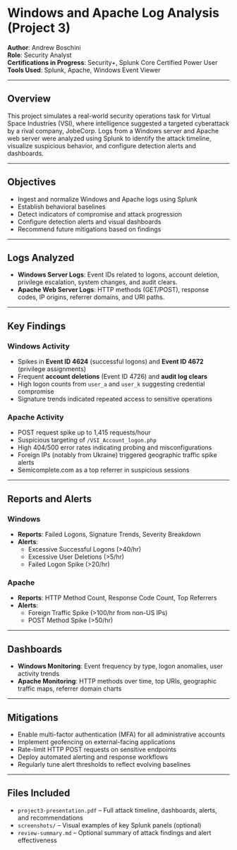 # Windows and Apache Log Analysis (Project 3)

**Author**: Andrew Boschini  
**Role**: Security Analyst  
**Certifications in Progress**: Security+, Splunk Core Certified Power User  
**Tools Used**: Splunk, Apache, Windows Event Viewer

---

## Overview

This project simulates a real-world security operations task for Virtual Space Industries (VSI), where intelligence suggested a targeted cyberattack by a rival company, JobeCorp. Logs from a Windows server and Apache web server were analyzed using Splunk to identify the attack timeline, visualize suspicious behavior, and configure detection alerts and dashboards.

---

## Objectives

- Ingest and normalize Windows and Apache logs using Splunk
- Establish behavioral baselines
- Detect indicators of compromise and attack progression
- Configure detection alerts and visual dashboards
- Recommend future mitigations based on findings

---

## Logs Analyzed

- **Windows Server Logs**: Event IDs related to logons, account deletion, privilege escalation, system changes, and audit clears.
- **Apache Web Server Logs**: HTTP methods (GET/POST), response codes, IP origins, referrer domains, and URI paths.

---

## Key Findings

### Windows Activity
- Spikes in **Event ID 4624** (successful logons) and **Event ID 4672** (privilege assignments)
- Frequent **account deletions** (Event ID 4726) and **audit log clears**
- High logon counts from `user_a` and `user_k` suggesting credential compromise
- Signature trends indicated repeated access to sensitive operations

### Apache Activity
- POST request spike up to 1,415 requests/hour
- Suspicious targeting of `/VSI_Account_logon.php`
- High 404/500 error rates indicating probing and misconfigurations
- Foreign IPs (notably from Ukraine) triggered geographic traffic spike alerts
- Semicomplete.com as a top referrer in suspicious sessions

---

## Reports and Alerts

### Windows
- **Reports**: Failed Logons, Signature Trends, Severity Breakdown
- **Alerts**:
  - Excessive Successful Logons (>40/hr)
  - Excessive User Deletions (>5/hr)
  - Failed Logon Spike (>20/hr)

### Apache
- **Reports**: HTTP Method Count, Response Code Count, Top Referrers
- **Alerts**:
  - Foreign Traffic Spike (>100/hr from non-US IPs)
  - POST Method Spike (>50/hr)

---

## Dashboards

- **Windows Monitoring**: Event frequency by type, logon anomalies, user activity trends
- **Apache Monitoring**: HTTP methods over time, top URIs, geographic traffic maps, referrer domain charts

---

## Mitigations

- Enable multi-factor authentication (MFA) for all administrative accounts
- Implement geofencing on external-facing applications
- Rate-limit HTTP POST requests on sensitive endpoints
- Deploy automated alerting and response workflows
- Regularly tune alert thresholds to reflect evolving baselines

---

## Files Included

- `project3-presentation.pdf` – Full attack timeline, dashboards, alerts, and recommendations
- `screenshots/` – Visual examples of key Splunk panels (optional)
- `review-summary.md` – Optional summary of attack findings and alert effectiveness
